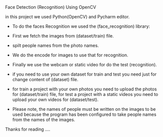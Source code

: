 Face Detection (Recognition) Using OpenCV

in this project we used Python(OpenCV) and Pycharm editor.

- To do the faces Recognition we used the (face_recognition) library:
 - First we fetch the images from (dataset/train) file.
 - spilt people names from the photo names.
 - We do the encode for images to use that for recognition.
 - Finally we use the webcam or static video for do the test (recognition).
  
- if you need to use your own dataset for train and test you need just for change content of (dataset) file.
- for train a project with your own photos you need to upload the photos for (dataset/train) file, for test a project with a static videos you need to upload your own videos for (dataset/test).

- Please note, the names of people must be written on the images to be used because the program has been configured to take people names from the names of the images.

Thanks for reading ....

